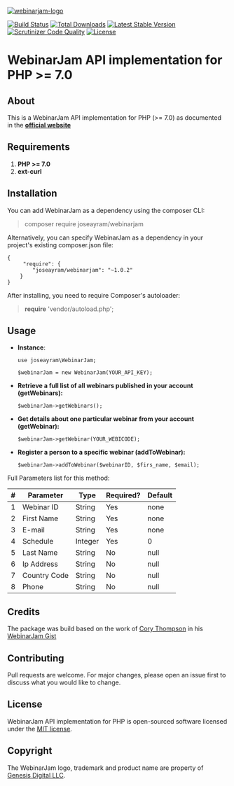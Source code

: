[![webinarjam-logo]](https://www.webinarjam.com/)

[![Build Status](https://scrutinizer-ci.com/g/joseayram/webinarjam/badges/build.png?b=master)](https://scrutinizer-ci.com/g/joseayram/webinarjam/build-status/master) [![Total Downloads](https://poser.pugx.org/joseayram/webinarjam/d/total.svg)](https://packagist.org/packages/joseayram/webinarjam) [![Latest Stable Version](https://poser.pugx.org/joseayram/webinarjam/v/stable.svg)](https://packagist.org/packages/joseayram/webinarjam) [![Scrutinizer Code Quality](https://scrutinizer-ci.com/g/joseayram/webinarjam/badges/quality-score.png?b=master)](https://scrutinizer-ci.com/g/joseayram/webinarjam/?branch=master) [![License](https://poser.pugx.org/joseayram/webinarjam/license.svg)](https://packagist.org/packages/joseayram/webinarjam)

# WebinarJam API implementation for PHP >= 7.0

## About

This is a WebinarJam API implementation for PHP (>= 7.0) as documented in the **[official website](https://d3kcv4e58tsh6h.cloudfront.net/api/WebinarJamAPI.pdf)**

## Requirements

 1. **PHP >= 7.0**
 2. **ext-curl**

## Installation
You can add WebinarJam as a dependency using the composer CLI:
> composer require joseayram/webinarjam

Alternatively, you can specify WebinarJam as a dependency in your project's existing composer.json file:

    {
         "require": {
            "joseayram/webinarjam": "~1.0.2"
        }
    }

After installing, you need to require Composer's autoloader:
> **require** 'vendor/autoload.php';

## Usage

 - **Instance**:

    `use joseayram\WebinarJam;`

    `$webinarJam = new WebinarJam(YOUR_API_KEY);`

- **Retrieve a full list of all webinars published in your account (getWebinars):**

    `$webinarJam->getWebinars();`

- **Get details about one particular webinar from your account (getWebinar):**

    `$webinarJam->getWebinar(YOUR_WEBICODE);`

- **Register a person to a specific webinar (addToWebinar):**

    `$webinarJam->addToWebinar($webinarID, $firs_name, $email);`

Full Parameters list for this method:

|#| Parameter | Type | Required? | Default
|--|--|--|--|--
|1|Webinar ID | String | Yes | none
|2|First Name | String |Yes | none
|3| E-mail| String | Yes | none
|4| Schedule| Integer | Yes | 0
|5| Last Name| String | No | null
|6| Ip Address | String | No | null
|7| Country Code | String | No | null
|8| Phone | String | No | null

## Credits

The package was build based on the work of [Cory Thompson](https://github.com/coryjthompson) in his [WebinarJam Gist](https://gist.github.com/coryjthompson/a13190bc3887bb5f6ae9)

## Contributing

Pull requests are welcome. For major changes, please open an issue first to discuss what you would like to change.

## License

WebinarJam API implementation for PHP is open-sourced software licensed under the [MIT license](https://opensource.org/licenses/MIT).
## Copyright

The WebinarJam logo, trademark and product name are property of [Genesis Digital LLC](https://genesisdigital.co).

[webinarjam-logo]: https://www.webinarjam.com/wj-new-footer/images/wj_logo_footer.png "WebinarJam Logo"
